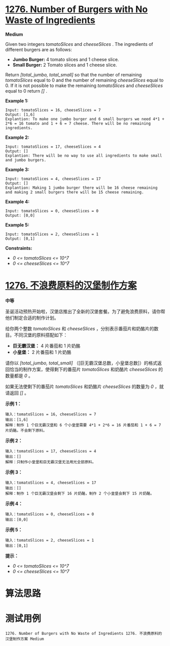 # [1276. Number of Burgers with No Waste of Ingredients][enTitle]

**Medium**

Given two integers  *tomatoSlices*  and  *cheeseSlices* . The ingredients of different burgers are as follows:

- **Jumbo Burger:**  4 tomato slices and 1 cheese slice. 
- **Small Burger:**  2 Tomato slices and 1 cheese slice.

Return  *[total_jumbo, total_small]*  so that the number of remaining  *tomatoSlices*  equal to 0 and the number of remaining  *cheeseSlices*  equal to 0. If it is not possible to make the remaining  *tomatoSlices*  and  *cheeseSlices*  equal to 0 return  *[]* .



**Example 1:** 

```
Input: tomatoSlices = 16, cheeseSlices = 7
Output: [1,6]
Explantion: To make one jumbo burger and 6 small burgers we need 4*1 + 2*6 = 16 tomato and 1 + 6 = 7 cheese. There will be no remaining ingredients.

```

**Example 2:** 

```
Input: tomatoSlices = 17, cheeseSlices = 4
Output: []
Explantion: There will be no way to use all ingredients to make small and jumbo burgers.

```

**Example 3:** 

```
Input: tomatoSlices = 4, cheeseSlices = 17
Output: []
Explantion: Making 1 jumbo burger there will be 16 cheese remaining and making 2 small burgers there will be 15 cheese remaining.

```

**Example 4:** 

```
Input: tomatoSlices = 0, cheeseSlices = 0
Output: [0,0]

```

**Example 5:** 

```
Input: tomatoSlices = 2, cheeseSlices = 1
Output: [0,1]

```



**Constraints:** 

-  *0 <= tomatoSlices <= 10^7*  
-  *0 <= cheeseSlices <= 10^7* 


# [1276. 不浪费原料的汉堡制作方案][cnTitle]

**中等**

圣诞活动预热开始啦，汉堡店推出了全新的汉堡套餐。为了避免浪费原料，请你帮他们制定合适的制作计划。

给你两个整数  *tomatoSlices*  和  *cheeseSlices* ，分别表示番茄片和奶酪片的数目。不同汉堡的原料搭配如下：

- **巨无霸汉堡：** 4 片番茄和 1 片奶酪 
- **小皇堡：** 2 片番茄和 1 片奶酪

请你以  *[total_jumbo, total_small]* （[巨无霸汉堡总数，小皇堡总数]）的格式返回恰当的制作方案，使得剩下的番茄片  *tomatoSlices*  和奶酪片  *cheeseSlices*  的数量都是  *0* 。

如果无法使剩下的番茄片  *tomatoSlices*  和奶酪片  *cheeseSlices*  的数量为  *0* ，就请返回  *[]* 。



**示例 1：** 

```
输入：tomatoSlices = 16, cheeseSlices = 7
输出：[1,6]
解释：制作 1 个巨无霸汉堡和 6 个小皇堡需要 4*1 + 2*6 = 16 片番茄和 1 + 6 = 7 片奶酪。不会剩下原料。

```

**示例 2：** 

```
输入：tomatoSlices = 17, cheeseSlices = 4
输出：[]
解释：只制作小皇堡和巨无霸汉堡无法用光全部原料。

```

**示例 3：** 

```
输入：tomatoSlices = 4, cheeseSlices = 17
输出：[]
解释：制作 1 个巨无霸汉堡会剩下 16 片奶酪，制作 2 个小皇堡会剩下 15 片奶酪。

```

**示例 4：** 

```
输入：tomatoSlices = 0, cheeseSlices = 0
输出：[0,0]

```

**示例 5：** 

```
输入：tomatoSlices = 2, cheeseSlices = 1
输出：[0,1]

```



**提示：** 

-  *0 <= tomatoSlices <= 10^7*  
-  *0 <= cheeseSlices <= 10^7* 




# 算法思路

# 测试用例
```
1276. Number of Burgers with No Waste of Ingredients 1276. 不浪费原料的汉堡制作方案 Medium
```

[enTitle]: https://leetcode.com/problems/number-of-burgers-with-no-waste-of-ingredients/
[cnTitle]: https://leetcode-cn.com/problems/number-of-burgers-with-no-waste-of-ingredients/
